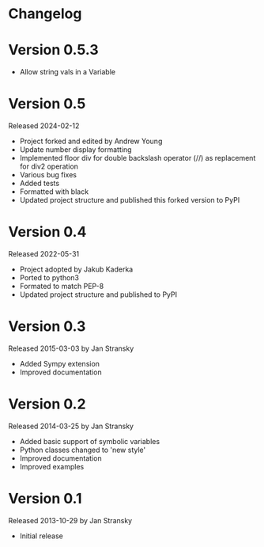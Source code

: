 # Changelog

# Version 0.5.3

* Allow string vals in a Variable

# Version 0.5
Released 2024-02-12

* Project forked and edited by Andrew Young
* Update number display formatting
* Implemented floor div for double backslash operator (//) as replacement for div2 operation
* Various bug fixes
* Added tests
* Formatted with black
* Updated project structure and published this forked version to PyPI

# Version 0.4
Released 2022-05-31

* Project adopted by Jakub Kaderka
* Ported to python3
* Formated to match PEP-8
* Updated project structure and published to PyPI

# Version 0.3
Released 2015-03-03 by Jan Stransky

* Added Sympy extension
* Improved documentation

# Version 0.2
Released 2014-03-25 by Jan Stransky

* Added basic support of symbolic variables
* Python classes changed to 'new style'
* Improved documentation
* Improved examples

# Version 0.1
Released 2013-10-29 by Jan Stransky

* Initial release
